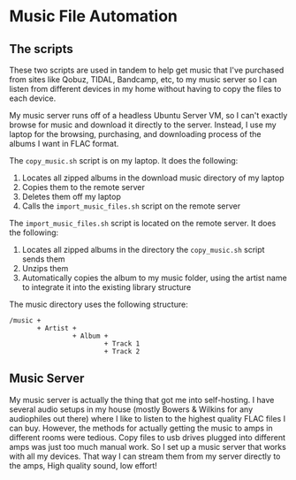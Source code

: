 # Music File Automation

## The scripts
These two scripts are used in tandem to help get music that I've purchased from sites like Qobuz, TIDAL, Bandcamp, etc, to my music server so I can listen from different devices in my home without having to copy the files to each device.

My music server runs off of a headless Ubuntu Server VM, so I can't exactly browse for music and download it directly to the server. Instead, I use my laptop for the browsing, purchasing, and downloading process of the albums I want in FLAC format.

The `copy_music.sh` script is on my laptop. It does the following:
  1. Locates all zipped albums in the download music directory of my laptop
  2. Copies them to the remote server
  3. Deletes them off my laptop
  4. Calls the `import_music_files.sh` script on the remote server

The `import_music_files.sh` script is located on the remote server. It does the following:
  1. Locates all zipped albums in the directory the `copy_music.sh` script sends them
  2. Unzips them
  3. Automatically copies the album to my music folder, using the artist name to integrate it into the existing library structure

The music directory uses the following structure:
```
/music +
       + Artist +
                + Album +
                        + Track 1
                        + Track 2
```

## Music Server
My music server is actually the thing that got me into self-hosting. I have several audio setups in my house (mostly Bowers & Wilkins for any audiophiles out there) where I like to listen to the highest quality FLAC files I can buy.
However, the methods for actually getting the music to amps in different rooms were tedious. Copy files to usb drives plugged into different amps was just too much manual work. So I set up a music server that works with all my devices. That way I can stream them from my server directly to the amps,
High quality sound, low effort!
